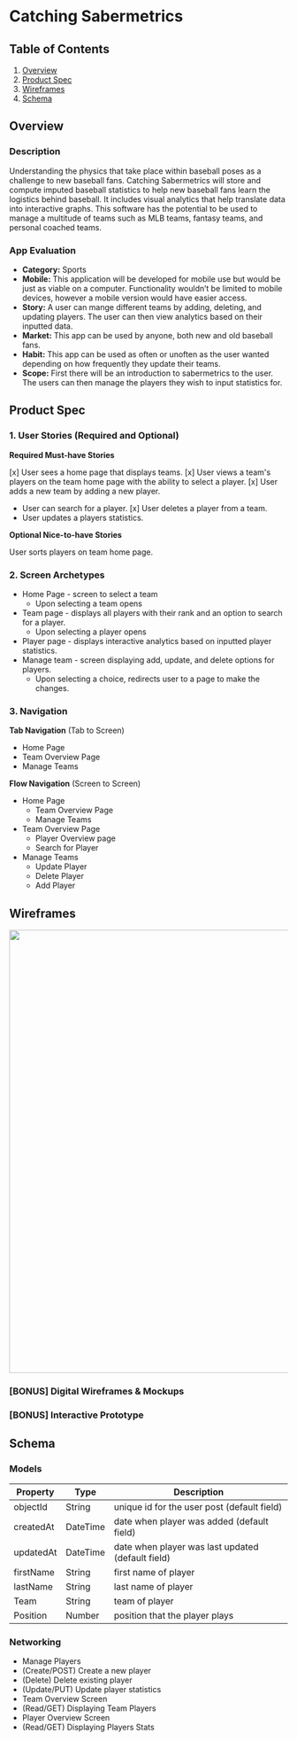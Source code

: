 # Catching Sabermetrics

## Table of Contents
1. [Overview](#Overview)
1. [Product Spec](#Product-Spec)
1. [Wireframes](#Wireframes)
2. [Schema](#Schema)

## Overview
### Description
Understanding the physics that take place within baseball poses as a challenge to new baseball fans. Catching Sabermetrics will store and compute imputed baseball statistics to help new baseball fans learn the logistics behind baseball. It includes visual analytics that help translate data into interactive graphs. This software has the potential to be used to manage a multitude of teams such as MLB teams, fantasy teams, and personal coached teams.

### App Evaluation
- **Category:** Sports
- **Mobile:** This application will be developed for mobile use but would be just as viable on a computer. Functionality wouldn’t be limited to mobile devices, however a mobile version would have easier access. 
- **Story:** A user can mange different teams by adding, deleting, and updating players. The user can then view analytics based on their inputted data.
- **Market:** This app can be used by anyone, both new and old baseball fans.
- **Habit:** This app can be used as often or unoften as the user wanted depending on how frequently they update their teams.
- **Scope:** First there will be an introduction to sabermetrics to the user. The users can then manage the players they wish to input statistics for.

## Product Spec

### 1. User Stories (Required and Optional)

**Required Must-have Stories**

[x] User sees a home page that displays teams.
[x] User views a team's players on the team home page with the ability to select a player.
[x] User adds a new team by adding a new player.
* User can search for a player.
[x] User deletes a player from a team.
* User updates a players statistics. 

**Optional Nice-to-have Stories**

User sorts players on team home page.

### 2. Screen Archetypes
* Home Page - screen to select a team
  * Upon selecting a team opens
* Team page - displays all players with their rank and an option to search for a player.
  * Upon selecting a player opens
* Player page - displays interactive analytics based on inputted player statistics.
* Manage team - screen displaying add, update, and delete options for players.
  * Upon selecting a choice, redirects user to a page to make the changes.

### 3. Navigation

**Tab Navigation** (Tab to Screen)

* Home Page
* Team Overview Page
* Manage Teams


**Flow Navigation** (Screen to Screen)

* Home Page
   * Team Overview Page
   * Manage Teams
* Team Overview Page
   * Player Overview page
   * Search for Player
* Manage Teams
   * Update Player
   * Delete Player
   * Add Player

## Wireframes
<img src="https://i.imgur.com/gJMIjx9.jpg" width=800><br>

### [BONUS] Digital Wireframes & Mockups

### [BONUS] Interactive Prototype

## Schema 



### Models
   | Property      | Type     | Description |
   | ------------- | -------- | ------------|
   | objectId      | String   | unique id for the user post (default field) |
   | createdAt     | DateTime | date when player was added (default field) |
   | updatedAt     | DateTime | date when player was last updated (default field) |
   | firstName     | String   | first name of player |
   | lastName      | String   | last name of player |
   | Team          | String   | team of player |
   | Position      | Number   | position that the player plays |
### Networking
* Manage Players
* (Create/POST) Create a new player
* (Delete) Delete existing player
* (Update/PUT) Update player statistics
* Team Overview Screen
* (Read/GET) Displaying Team Players
* Player Overview Screen
* (Read/GET) Displaying Players Stats
